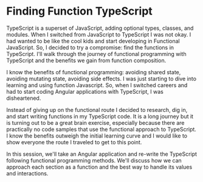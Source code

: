 # Finding Function TypeScript

TypeScript is a superset of JavaScript, adding optional types, classes, and
modules. When I switched from JavaScript to TypeScript I was not okay. I had
wanted to be like the cool kids and start developing in Functional JavaScript.
So, I decided to try a compromise: find the functions in TypeScript. I'll walk
through the journey of functional programming with TypeScript and the benefits
we gain from function composition.

I know the benefits of functional programming: avoiding shared state, avoiding
mutating state, avoiding side effects. I was just starting to dive into
learning and using function Javascript. So, when I switched careers and had to
start coding Angular applications with TypeScript, I was disheartened.

Instead of giving up on the functional route I decided to research, dig in, and
start writing functions in my TypeScript code. It is a long journey but it is
turning out to be a great brain exercise, especially because there are
practically no code samples that use the functional approach to TypeScript. I
know the benefits outweigh the initial learning curve and I would like to show
everyone the route I traveled to get to this point.

In this session, we'll take an Angular application and re-write the TypeScript
following functional programming methods. We'll discuss how we can approach
each section as a function and the best way to handle its values and
interactions.

